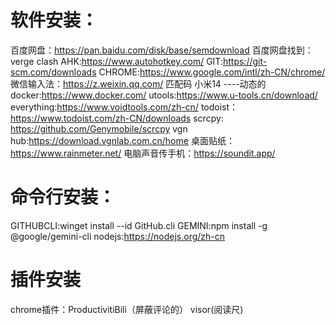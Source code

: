 
# 软件安装：

百度网盘：https://pan.baidu.com/disk/base/semdownload
百度网盘找到：verge clash
AHK:https://www.autohotkey.com/
GIT:https://git-scm.com/downloads
CHROME:https://www.google.com/intl/zh-CN/chrome/
微信输入法：https://z.weixin.qq.com/    匹配码 小米14 ----动态的
docker:https://www.docker.com/
utools:https://www.u-tools.cn/download/
everything:https://www.voidtools.com/zh-cn/
todoist：https://www.todoist.com/zh-CN/downloads
scrcpy:  https://github.com/Genymobile/scrcpy
vgn hub:https://download.vgnlab.com.cn/home
桌面贴纸：https://www.rainmeter.net/
电脑声音传手机：https://soundit.app/
# 命令行安装：

GITHUBCLI:winget install --id GitHub.cli
GEMINI:npm install -g @google/gemini-cli
nodejs:https://nodejs.org/zh-cn

# 插件安装
chrome插件：ProductivitiBili（屏蔽评论的）
           visor(阅读尺)
